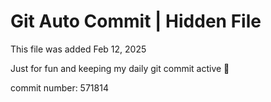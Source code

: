# Git Auto Commit | Hidden File

This file was added Feb 12, 2025

Just for fun and keeping my daily git commit active 🤪

commit number: 571814
